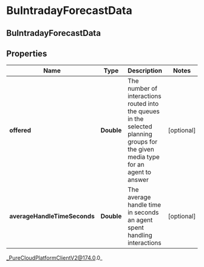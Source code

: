 # BuIntradayForecastData

## BuIntradayForecastData

## Properties

|Name | Type | Description | Notes|
|------------ | ------------- | ------------- | -------------|
| **offered** | **Double** | The number of interactions routed into the queues in the selected planning groups for the given media type for an agent to answer | [optional] |
| **averageHandleTimeSeconds** | **Double** | The average handle time in seconds an agent spent handling interactions | [optional] |



_PureCloudPlatformClientV2@174.0.0_
